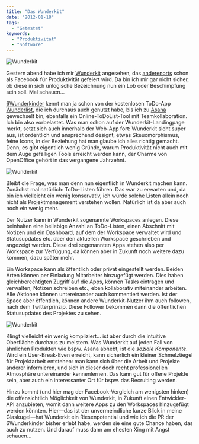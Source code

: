 ```yaml
---
title: "Das Wunderkit"
date: "2012-01-18"
tags:
  - "Getestet"
keywords:
  - "Produktivitat"
  - "Software"
---
```


![Wunderkit](/images/codecandies/wunderkit1jpg.jpg)

Gestern abend habe ich mir [Wunderkit](http://www.wunderkit.com/) angesehen, das [anderenorts](http://netzwertig.com/2012/01/17/wunderkit-startet-beta-phase-das-facebook-fur-produktivitat/) schon als Facebook für Produktivität gefeiert wird. Da bin ich mir gar nicht sicher, ob diese in sich unlogische Bezeichnung nun ein Lob oder Beschimpfung sein soll. Mal schauen…

[6Wunderkinder](http://www.6wunderkinder.com/) kennt man ja schon von der kostenlosen ToDo-App [Wunderlist](http://www.wunderlist.com/), die ich durchaus auch genutzt habe, bis ich zu [Asana](http://asana.com) gewechselt bin, ebenfalls ein Online-ToDoList-Tool mit Teamkollaboration. Ich bin also vorbelastet. Was man schon auf der Wunderkit-Landingpage merkt, setzt sich auch innerhalb der Web-App fort: Wunderkit sieht super aus, ist ordentlich und ansprechend designt, etwas Skeuomorphismus, feine Icons, in der Beziehung hat man glaube ich alles richtig gemacht. Denn, es gibt eigentlich wenig Gründe, warum Produktivität nicht auch mit dem Auge gefälligen Tools erreicht werden kann, der Charme von OpenOffice gehört in das vergangene Jahrzehnt.

![Wunderkit](/images/codecandies/wunderkit2jpg.jpg)

Bleibt die Frage, was man denn nun eigentlich in Wunderkit machen kann. Zunächst mal natürlich: ToDo-Listen führen. Das war zu erwarten und, da bin ich vielleicht ein wenig konservativ, ich würde solche Listen allein noch nicht als Projektmanagement verstehen wollen. Natürlich ist da aber auch noch ein wenig mehr.

Der Nutzer kann in Wunderkit sogenannte Workspaces anlegen. Diese beinhalten eine beliebige Anzahl an ToDo-Listen, einen Abschnitt mit Notizen und ein Dashboard, auf dem der Workspace verwaltet wird und Statusupdates etc. über den aktuellen Workspace geschrieben und angezeigt werden. Diese drei sogenannten Apps stehen also per Workspace zur Verfügung, da können aber in Zukunft noch weitere dazu kommen, dazu später mehr.

Ein Workspace kann als öffentlich oder privat eingestellt werden. Beiden Arten können per Einladung Mitarbeiter hinzugefügt werden. Dies haben gleichberechtigten Zugriff auf die Apps, können Tasks eintragen und verwalten, Notizen schreiben etc., eben kollaborativ miteinander arbeiten. Alle Aktionen können untereinander auch kommentiert werden. Ist der Space aber öffentlich, können andere Wunderkit-Nutzer ihm auch followen, nach dem Twitterprinzip. Diese Follower bekommen dann die öffentlichen Statusupdates des Projektes zu sehen.

![Wunderkit](/images/codecandies/wunderkit3jpg.jpg)

Klingt vielleicht ein wenig kompliziert… ist aber durch die intuitive Oberfläche durchaus zu meistern. Was Wunderkit auf jeden Fall von ähnlichen Produkten wie bspw. Asana abhebt, ist die _soziale Komponente_. Wird ein User-Break-Even erreicht, kann sicherlich ein kleiner Schmelztiegel für Projektarbeit entstehen: man kann sich über die Arbeit und Projekte anderer informieren, und sich in dieser doch recht professionellen Atmosphäre untereinander kennenlernen. Das kann gut für offene Projekte sein, aber auch ein interessanter Ort für bspw. das Recruiting werden.

Hinzu kommt (und hier mag der Facebook-Vergleich am wenigsten hinken) die offensichtlich Möglichkeit von Wunderkit, in Zukunft einen Entwickler-API anzubieten, womit dann weitere Apps zu den Workspaces hinzugefügt werden könnten. Hier—das ist der unvermeindliche kurze Blick in meine Glaskugel—hat Wunderkit ein Riesenpotential und wie ich die PR der 6Wunderkinder bisher erlebt habe, werden sie eine gute Chance haben, das auch zu nutzen. Und darauf muss dann am ehesten Xing mit Angst schauen…
